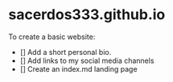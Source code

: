 # sacerdos333.github.io
To create a basic website:
- [] Add a short personal bio.
- [] Add links to my social media channels
- [] Create an index.md landing page
